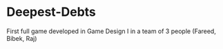 # Deepest-Debts
First full game developed in Game Design I in a team of 3 people (Fareed, Bibek, Raj)
